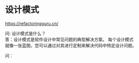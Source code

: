 # 设计模式
https://refactoringguru.cn/

问: 设计模式是什么？\
答：设计模式是软件设计中常见问题的典型解决方案。 每个设计模式 \
就像一张蓝图，您可以通过对其进行定制来解决代码中特定设计问题。

问：


